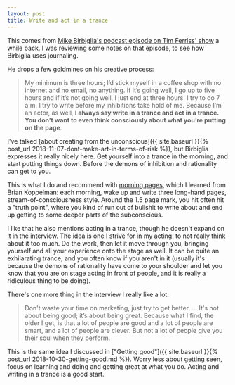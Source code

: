 ```yaml
---
layout: post
title: Write and act in a trance
---
```


This comes from [Mike Birbiglia's podcast episode on Tim Ferriss' show](https://tim.blog/2016/07/27/mike-birbiglia/) a while back. I was reviewing some notes on that episode, to see how Birbiglia uses journaling.

He drops a few goldmines on his creative process:

> My minimum is three hours; I’d stick myself in a coffee shop with no internet and no email, no anything. If it’s going well, I go up to five hours and if it’s not going well, I just end at three hours. I try to do 7 a.m. I try to write before my inhibitions take hold of me. Because I’m an actor, as well, **I always say write in a trance and act in a trance. You don’t want to even think consciously about what you’re putting on the page**.

I've talked [about creating from the unconscious]({{ site.baseurl }}{% post_url 2018-11-07-dont-make-art-in-terms-of-risk %}), but Birbiglia expresses it really nicely here. Get yourself into a trance in the morning, and start putting things down. Before the demons of inhibition and rationality can get to you.

This is what I do and recommend with [morning pages](https://twitter.com/search?q=from%3Abriankoppelman%20morning%20pages&src=typd), which I learned from Brian Koppelman: each morning, wake up and write three long-hand pages, stream-of-consciousness style. Around the 1.5 page mark, you hit often hit a "truth point", where you kind of run out of bullshit to write about and end up getting to some deeper parts of the subconscious.

I like that he also mentions acting in a trance, though he doesn't expand on it in the interview. The idea is one I strive for in my acting: to not really think about it too much. Do the work, then let it move through you, bringing yourself and all your experience onto the stage as well. It can be quite an exhilarating trance, and you often know if you aren't in it (usually it's because the demons of rationality have come to your shoulder and let you know that you are on stage acting in front of people, and it is really a ridiculous thing to be doing).

There's one more thing in the interview I really like a lot:

> Don't waste your time on marketing, just try to get better. ... It's not about being good; it’s about being great. Because what I find, the older I get, is that a lot of people are good and a lot of people are smart, and a lot of people are clever. But not a lot of people give you their soul when they perform.

This is the same idea I discussed in ["Getting good"]({{ site.baseurl }}{% post_url 2018-10-30-getting-good.md %}). Worry less about getting seen, focus on learning and doing and getting great at what you do. Acting and writing in a trance is a good start.
